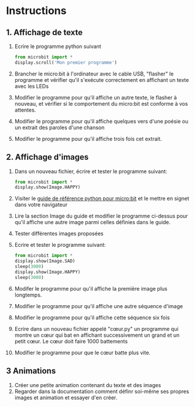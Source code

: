 # Instructions

## 1. Affichage de texte
1. Ecrire le programme python suivant
    ```python
    from microbit import *
    display.scroll('Mon premier programme')
    ```
1. Brancher le micro:bit à l'ordinateur avec le cable USB, "flasher" le programme et vérifier qu'il s'exécute correctement en affichant un texte avec les LEDs

1. Modifier le programme pour qu'il affiche un autre texte, le flasher à nouveau, et vérifier si le comportement du micro:bit est conforme à vos attentes. 

1. Modifier le programme pour qu'il affiche quelques vers d'une poésie ou un extrait des paroles d'une chanson

1. Modifier le programme pour qu'il affiche trois fois cet extrait.


## 2. Affichage d'images
1. Dans un nouveau fichier, écrire et tester le programme suivant:
    ```python
    from microbit import *
    display.show(Image.HAPPY)
    ```

1. Visiter le [guide de référence python pour micro:bit](https://microbit-micropython.readthedocs.io/fr/latest/) et le mettre en signet dans votre navigateur

1. Lire la section Image du guide et modifier le programme ci-dessus pour qu'il affiche une autre image parmi celles définies dans le guide.

1. Tester différentes images proposées

1. Ecrire et tester le programme suivant:

    ```python
    from microbit import *
    display.show(Image.SAD)
    sleep(3000)
    display.show(Image.HAPPY)
    sleep(3000)
    `````
1. Modifer le programme pour qu'il affiche la première image plus longtemps. 
1. Modifier le programme pour qu'il affiche une autre séquence d'image
1. Modifier le programme pour qu'il affiche cette séquence six fois
1. Ecrire dans un nouveau fichier appelé "cœur.py" un programme qui montre un cœur qui bat en affichant successivement un grand et un petit cœur. Le cœur doit faire 1000 battements
1. Modifier le programme pour que le cœur batte plus vite. 

## 3 Animations
1. Créer une petite animation contenant du texte et des images
1. Regarder dans la documentation comment définr soi-même ses propres images et animation et essayer d'en créer. 